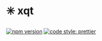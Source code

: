 # ✳️ xqt

[![npm version](https://badge.fury.io/js/xqt.svg)](https://badge.fury.io/js/xqt)
[![code style: prettier](https://img.shields.io/badge/code_style-prettier-ff69b4.svg?style=flat-square)](https://github.com/prettier/prettier)
